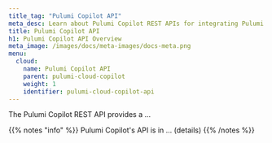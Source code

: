 ```yaml
---
title_tag: "Pulumi Copilot API"
meta_desc: Learn about Pulumi Copilot REST APIs for integrating Pulumi Copilot capabilities into your applications and workplace platforms.
title: Pulumi Copilot API
h1: Pulumi Copilot API Overview
meta_image: /images/docs/meta-images/docs-meta.png
menu:
  cloud:
    name: Pulumi Copilot API
    parent: pulumi-cloud-copilot
    weight: 1
    identifier: pulumi-cloud-copilot-api
---
```


The Pulumi Copilot REST API provides a ...

{{% notes "info" %}}
Pulumi Copilot's API is in ... (details)
{{% /notes %}}
